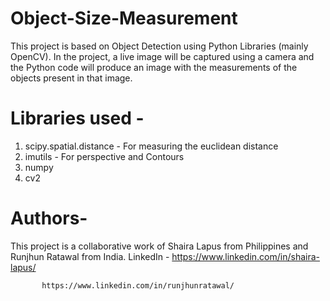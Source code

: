 # Object-Size-Measurement

This project is based on Object Detection using Python Libraries (mainly OpenCV). In the project, a live image will be captured using a camera and the Python code will produce 
an image with the measurements of the objects present in that image.


# Libraries used - 
1. scipy.spatial.distance - For measuring the euclidean distance
2. imutils - For perspective and Contours
3. numpy
4. cv2


# Authors-
This project is a collaborative work of Shaira Lapus from Philippines and Runjhun Ratawal from India.
LinkedIn - https://www.linkedin.com/in/shaira-lapus/
           
           https://www.linkedin.com/in/runjhunratawal/
           
